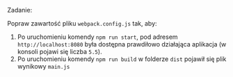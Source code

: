 Zadanie:

Popraw zawartość pliku `webpack.config.js` tak, aby:
1. Po uruchomieniu komendy `npm run start`, pod adresem `http://localhost:8080` była dostępna prawdiłowo działająca aplikacja (w konsoli pojawi się liczba `5.5`).
2. Po uruchomieniu komendy `npm run build` w folderze `dist` pojawił się plik wynikowy `main.js`